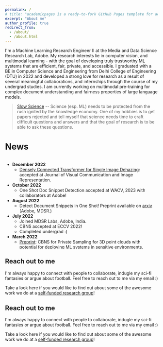 ```yaml
---
permalink: /
# title: "academicpages is a ready-to-fork GitHub Pages template for academic personal websites"
excerpt: "About me"
author_profile: true
redirect_from: 
  - /about/
  - /about.html
---
```


I'm a Machine Learning Research Engineer II at the Media and Data Science Research Lab, Adobe. My research interests lie in computer vision, and multimodal learning - with the goal of developing truly trustworthy ML systems that are efficient, fair, private, and accessible. I graduated with a BE in Computer Science and Engineering from Delhi College of Engineering (DTU) in 2022 and developed a strong love for research as a result of several meaningful collaborations, and internships through the course of my undergrad studies. I am currently working on multimodal pre-training for complex document understanding and fairness properties of large language models.



> [Slow Science](https://acofacien.org/images/files/BIBLIOTECA/Poliiticas_educacion_superior/SLOW%20SCIENCE%20MANIFESTO.pdf) -- Science (esp. ML) needs to be protected from the rush ignited by the knowledge economy. One of my hobbies is to get papers rejected and tell myself that science needs time to craft difficult questions and answers and that the goal of research is to be able to ask these questions. 



# News


<div style="max-height: 300px; overflow-y: auto;">

  <ul>
    <li>
      <strong>December 2022</strong>
      <ul>
        <li><a href="https://doi.org/10.1016/j.jvcir.2022.103722">Densely Connected Transformer for Single Image Dehazing</a>: accepted at Journal of Visual Communication and Image Representation.</li>
      </ul>
    </li>
    <li>
      <strong>October 2022</strong>
      <ul>
        <li>One Shot Doc Snippet Detection accepted at WACV, 2023 with collaborators at Adobe!</li>
      </ul>
    </li>
    <li>
      <strong>August 2022</strong>
      <ul>
        <li>Detect Document Snippets in One Shot! Preprint available on <a href="https://arxiv.org/abs/2209.06584">arxiv</a> (Adobe, MDSR.)</li>
      </ul>
    </li>
    <li>
      <strong>July 2022</strong>
      <ul>
        <li>Joined MDSR Labs, Adobe, India.</li>
        <li>CBNS accepted at ECCV 2022!</li>
        <li>Completed undergrad :)</li>
      </ul>
    </li>
    <li>
      <strong>March 2022</strong>
      <ul>
        <li><a href="https://web.media.mit.edu/~ayushc/CBNS.pdf">Preprint</a>: CBNS for Private Sampling for 3D point clouds with potential for deploying ML systems in sensitive environments.</li>
        <li><a href="https://arxiv.org/abs/2112.01637">Preprint</a>: AdaSplit for Low resource distributed ML systems (Split Learning)</li>
        <li>Received pre-placement offer from Adobe!</li>
      </ul>
    </li>
    <li>
      <strong>December 2021</strong>
      <ul>
        <li>Attended NIPS '21 and presented our work on Benford's Law (<a href="https://ml4physicalsciences.github.io/2021/files/NeurIPS_ML4PS_2021_99.pdf">paper</a>/<a href="https://ml4physicalsciences.github.io/2021/files/NeurIPS_ML4PS_2021_99_poster.png">poster</a>)</li>
      </ul>
    </li>
    <li>
      <strong>Aug 2021</strong>
      <ul>
        <li>Do Neural Network Parameters also follow Benford's Law? Our work exploring interesting properties of parameter distribution accepted at NIPS'21 <a href="https://ml4physicalsciences.github.io/2021/">ML4Physics</a> workshop!</li>
      </ul>
    </li>
    <li>
      <strong>May 2021</strong>
      <ul>
        <li>Began Research Internship at Adobe, MDSR.</li>
      </ul>
    </li>
    <li>
      <strong>February 2021</strong>
      <ul>
        <li>Began collaborations with <a href="https://www.media.mit.edu/people/ayushc/overview/">Ayush Chopra</a> at <a href="https://www.media.mit.edu/">Massachusetts Institute of Technology, Media Lab</a> (work on Split Learning, Private CV) and <a href="http://www.da.inf.ethz.ch/people/YannicKilcher/">Yannic Kilcher (ETH Zurich)</a> (extension of Benford's Law preprint).</li>
      </ul>
    </li>
    <li>
      <strong>October 2020</strong>
      <ul>
        <li>Began a project on Benford's Law with the newly founded <a href="https://github.com/The-Learning-Machines">research group</a>.</li>
        <li>Began internship with <a href="https://www.cse.iitb.ac.in/~ganesh/">Prof. Ganesh</a> at Indian Institute of Technology, Bombay.</li>
      </ul>
    </li>
    <li>
      <strong>October 2018 - Aug 2020</strong>
      <ul>
        <li>Joined ML Lab at Delhi Technological University, exploring work on Image Dehazing and transformers.</li>
        <li>Completed internship at <a href="https://www.idfy.com/">IDfy</a>, working on a signature matching service with the data science team.</li>
        <li>Reached the final phase of <a href="https://indianexpress.com/article/cities/bangalore/iaf-announces-winners-mehar-baba-swarm-drone-competition-7588658/">IAF-Mehar Baba Prize</a> in collaboration with <a href="https://www.adanidefence.com/">Adani Aerospace</a> (the only undergrad team in the top 3), winners of the best comm architecture.</li>
        <li>Worked on the fabrication of the VTOL system for IAF Mehar Baba Competition phase one.</li>
        <li>Joined Team <a href="https://uasdtu.com/">UAS-DTU</a> and began working on <a href="https://indianexpress.com/article/cities/bangalore/iaf-announces-winners-mehar-baba-swarm-drone-competition-7588658/">Indian Air Force (IAF) Mehar Baba Competition</a>.</li>
      </ul>
    </li>
  </ul>

</div>


Reach out to me
------
I'm always happy to connect with people to collaborate, indugle my sci-fi fantasies or argue about football. Feel free to reach out to me via my email :)

Take a look here if you would like to find out about some of the awesome work we do at a [self-funded research group](https://github.com/The-Learning-Machines)!


Reach out to me
------
I'm always happy to connect with people to collaborate, indugle my sci-fi fantasies or argue about football. Feel free to reach out to me via my email :)

Take a look here if you would like to find out about some of the awesome work we do at a [self-funded research group](https://github.com/The-Learning-Machines)!
